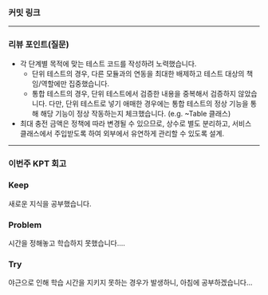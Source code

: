 ### **커밋 링크**
<!--


필수 양식)
커밋 이름 : 커밋 링크
테스트 코드 작성 : a8672f6
기능 구현 : ccc3ee4
-->

---
### **리뷰 포인트(질문)**
- 각 단계별 목적에 맞는 테스트 코드를 작성하려 노력했습니다.
  - 단위 테스트의 경우, 다른 모듈과의 연동을 최대한 배제하고 테스트 대상의 책임/역할에만 집중했습니다.
  - 통합 테스트의 경우, 단위 테스트에서 검증한 내용을 중복해서 검증하지 않았습니다. 다만, 단위 테스트로 넣기 애매한 경우에는 통합 테스트의 정상 기능을 통해 해당 기능이 정상 작동하는지 체크했습니다. (e.g. ~Table 클래스) 
- 최대 충전 금액은 정책에 따라 변경될 수 있으므로, 상수로 별도 분리하고, 서비스 클래스에서 주입받도록 하여 외부에서 유연하게 관리할 수 있도록 설계.
<!-- - 리뷰어가 특히 확인해야 할 부분이나 신경 써야 할 코드가 있다면 명확히 작성해주세요.(최대 2개)
  
  좋은 예:
  - 예외를 핸들링하는 방법에 대한 피드백 부탁드립니다.
  - 필수로 작성했어야 했던 테스트 케이스가 더 있을까요?

-->
---
### **이번주 KPT 회고**

### Keep
새로운 지식을 공부했습니다.

### Problem
시간을 정해놓고 학습하지 못했습니다....

### Try
야근으로 인해 학습 시간을 지키지 못하는 경우가 발생하니, 아침에 공부하겠습니다...